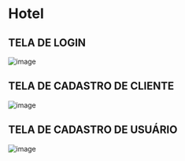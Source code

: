 # Hotel


## TELA DE LOGIN 

![image](https://github.com/user-attachments/assets/e6103962-1c94-4951-969e-7c26f35661cc)


## TELA DE CADASTRO DE CLIENTE

![image](https://github.com/user-attachments/assets/883e6e48-eb40-4894-a231-08e4bc877bd3)

## TELA DE CADASTRO DE USUÁRIO

![image](https://github.com/user-attachments/assets/b27ee9a0-657e-4bf9-9eb0-3acab4e06ec1)

